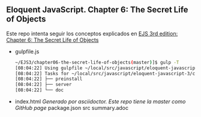## Eloquent JavaScript. Chapter 6: The Secret Life of Objects

Este repo intenta seguir los conceptos explicados  en 
[EJS 3rd  edition: Chapter 6: The Secret Life of Objects](http://eloquentjavascript.net/3rd_edition/06_object.html)

* gulpfile.js

  ```bash
  ~/EJS3/chapter06-the-secret-life-of-objects(master)]$ gulp -T
  [08:04:22] Using gulpfile ~/local/src/javascript/eloquent-javascript-3/chapter06-the-secret-life-of-objects/gulpfile.js
  [08:04:22] Tasks for ~/local/src/javascript/eloquent-javascript-3/chapter06-the-secret-life-of-objects/gulpfile.js
  [08:04:22] ├── preinstall
  [08:04:22] ├── server
  [08:04:22] └── doc
  ```
* index.html *Generado por  asciidoctor. Este repo tiene la master como GitHub page*
package.json
src
summary.adoc
